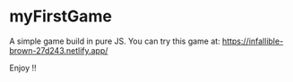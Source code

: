 # myFirstGame


A simple game build in pure JS. You can try this game at: 
https://infallible-brown-27d243.netlify.app/


Enjoy !!
